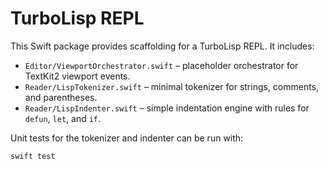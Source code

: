 # TurboLisp REPL

This Swift package provides scaffolding for a TurboLisp REPL. It includes:

- `Editor/ViewportOrchestrator.swift` – placeholder orchestrator for TextKit2 viewport events.
- `Reader/LispTokenizer.swift` – minimal tokenizer for strings, comments, and parentheses.
- `Reader/LispIndenter.swift` – simple indentation engine with rules for `defun`, `let`, and `if`.

Unit tests for the tokenizer and indenter can be run with:

```bash
swift test
```
